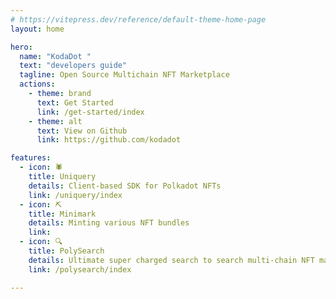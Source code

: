 ```yaml
---
# https://vitepress.dev/reference/default-theme-home-page
layout: home

hero:
  name: "KodaDot "
  text: "developers guide"
  tagline: Open Source Multichain NFT Marketplace
  actions:
    - theme: brand
      text: Get Started
      link: /get-started/index
    - theme: alt
      text: View on Github
      link: https://github.com/kodadot

features:
  - icon: 🕷️
    title: Uniquery
    details: Client-based SDK for Polkadot NFTs
    link: /uniquery/index
  - icon: ⛏️
    title: Minimark
    details: Minting various NFT bundles
    link: 
  - icon: 🔍
    title: PolySearch
    details: Ultimate super charged search to search multi-chain NFT marketplaces
    link: /polysearch/index

---
```


